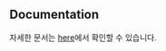 ## Documentation

자세한 문서는
[here](https://github.com/2024-PNU-SW-StudyGroup/Group-16/blob/main/2024%20PNU%20SW%EC%8A%A4%ED%84%B0%EB%94%94%EA%B7%B8%EB%A3%B9%20%EC%B5%9C%EC%A2%85%EB%B3%B4%EA%B3%A0%EC%84%9C.pdf)에서 확인할 수 있습니다.